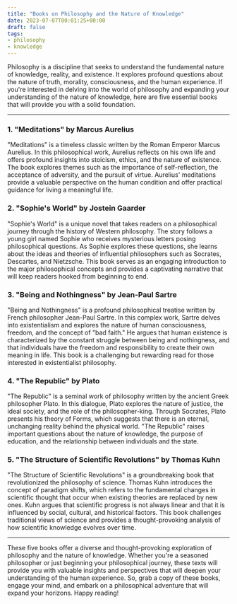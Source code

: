 ```yaml
---
title: "Books on Philosophy and the Nature of Knowledge"
date: 2023-07-07T00:01:25+00:00
draft: false
tags:
- philosophy
- knowledge
---
```


Philosophy is a discipline that seeks to understand the fundamental nature of knowledge, reality, and existence. It explores profound questions about the nature of truth, morality, consciousness, and the human experience. If you're interested in delving into the world of philosophy and expanding your understanding of the nature of knowledge, here are five essential books that will provide you with a solid foundation.

---

### 1. "Meditations" by Marcus Aurelius

"Meditations" is a timeless classic written by the Roman Emperor Marcus Aurelius. In this philosophical work, Aurelius reflects on his own life and offers profound insights into stoicism, ethics, and the nature of existence. The book explores themes such as the importance of self-reflection, the acceptance of adversity, and the pursuit of virtue. Aurelius' meditations provide a valuable perspective on the human condition and offer practical guidance for living a meaningful life.

### 2. "Sophie's World" by Jostein Gaarder

"Sophie's World" is a unique novel that takes readers on a philosophical journey through the history of Western philosophy. The story follows a young girl named Sophie who receives mysterious letters posing philosophical questions. As Sophie explores these questions, she learns about the ideas and theories of influential philosophers such as Socrates, Descartes, and Nietzsche. This book serves as an engaging introduction to the major philosophical concepts and provides a captivating narrative that will keep readers hooked from beginning to end.

### 3. "Being and Nothingness" by Jean-Paul Sartre

"Being and Nothingness" is a profound philosophical treatise written by French philosopher Jean-Paul Sartre. In this complex work, Sartre delves into existentialism and explores the nature of human consciousness, freedom, and the concept of "bad faith." He argues that human existence is characterized by the constant struggle between being and nothingness, and that individuals have the freedom and responsibility to create their own meaning in life. This book is a challenging but rewarding read for those interested in existentialist philosophy.

### 4. "The Republic" by Plato

"The Republic" is a seminal work of philosophy written by the ancient Greek philosopher Plato. In this dialogue, Plato explores the nature of justice, the ideal society, and the role of the philosopher-king. Through Socrates, Plato presents his theory of Forms, which suggests that there is an eternal, unchanging reality behind the physical world. "The Republic" raises important questions about the nature of knowledge, the purpose of education, and the relationship between individuals and the state.

### 5. "The Structure of Scientific Revolutions" by Thomas Kuhn

"The Structure of Scientific Revolutions" is a groundbreaking book that revolutionized the philosophy of science. Thomas Kuhn introduces the concept of paradigm shifts, which refers to the fundamental changes in scientific thought that occur when existing theories are replaced by new ones. Kuhn argues that scientific progress is not always linear and that it is influenced by social, cultural, and historical factors. This book challenges traditional views of science and provides a thought-provoking analysis of how scientific knowledge evolves over time.

---

These five books offer a diverse and thought-provoking exploration of philosophy and the nature of knowledge. Whether you're a seasoned philosopher or just beginning your philosophical journey, these texts will provide you with valuable insights and perspectives that will deepen your understanding of the human experience. So, grab a copy of these books, engage your mind, and embark on a philosophical adventure that will expand your horizons. Happy reading!